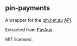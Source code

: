 ## pin-payments

A wrapper for the [pin.net.au](https://pin.net.au/) [API](https://pin.net.au/docs/api).

Extracted from [PayAus](http://www.payaus.com/)

MIT licensed.